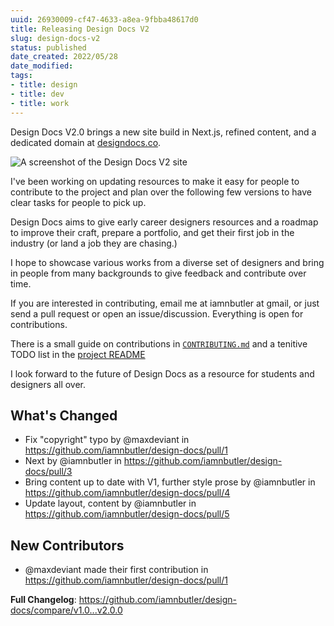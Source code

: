 ```yaml
---
uuid: 26930009-cf47-4633-a8ea-9fbba48617d0
title: Releasing Design Docs V2
slug: design-docs-v2
status: published
date_created: 2022/05/28
date_modified:
tags:
- title: design
- title: dev
- title: work
---
```


Design Docs V2.0 brings a new site build in Next.js, refined content, and a dedicated domain at [designdocs.co](https://www.designdocs.co/).

![A screenshot of the Design Docs V2 site](https://user-images.githubusercontent.com/1714999/176328180-bc4581da-d248-41e4-ac42-b590dbaa68bb.png)

I've been working on updating resources to make it easy for people to contribute to the project and plan over the following few versions to have clear tasks for people to pick up.

Design Docs aims to give early career designers resources and a roadmap to improve their craft, prepare a portfolio, and get their first job in the industry (or land a job they are chasing.)

I hope to showcase various works from a diverse set of designers and bring in people from many backgrounds to give feedback and contribute over time.

If you are interested in contributing, email me at iamnbutler at gmail, or just send a pull request or open an issue/discussion. Everything is open for contributions.

There is a small guide on contributions in [`CONTRIBUTING.md`](https://github.com/iamnbutler/design-docs/blob/v2.0.0/CONTRIBUTING.md) and a tenitive TODO list in the [project README](https://github.com/iamnbutler/design-docs/tree/v2.0.0#todo)

I look forward to the future of Design Docs as a resource for students and designers all over.

## What's Changed

- Fix "copyright" typo by @maxdeviant in https://github.com/iamnbutler/design-docs/pull/1
- Next by @iamnbutler in https://github.com/iamnbutler/design-docs/pull/3
- Bring content up to date with V1, further style prose by @iamnbutler in https://github.com/iamnbutler/design-docs/pull/4
- Update layout, content by @iamnbutler in https://github.com/iamnbutler/design-docs/pull/5

## New Contributors

- @maxdeviant made their first contribution in https://github.com/iamnbutler/design-docs/pull/1

**Full Changelog**: https://github.com/iamnbutler/design-docs/compare/v1.0...v2.0.0
